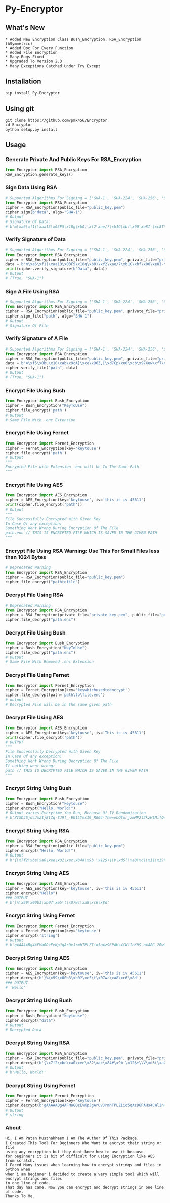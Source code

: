# Py-Encryptor
## What's New
```
* Added New Encryption Class Bush_Encryption, RSA_Encryption (ASymmetric)
* Added Doc For Every Function
* Added File Encryption
* Many Bugs Fixed
* Upgraded To Version 2.3
* Many Exceptions Catched Under Try Except
```
## Installation
```commandline
pip install Py-Encryptor
```
## Using git
```commandline
git clone https://github.com/pmk456/Encryptor
cd Encryptor
python setup.py install
```
## Usage
### Generate Private And Public Keys For RSA_Encryption
```python
from Encryptor import RSA_Encryption
RSA_Encryption.generate_keys()
```
### Sign Data Using RSA
```python
# Supported Algorithms For Signing = ['SHA-1', 'SHA-224', 'SHA-256', 'SHA-384', 'SHA-512', "MD5"]
from Encryptor import RSA_Encryption
cipher = RSA_Encryption(public_file="public_key.pem")
cipher.sign(b"data", algo="SHA-1")
# Output
# Signature Of Data:
# b'm\xa6\xf1(\xaa13\x03F5\x10g\xb0)\xf2\xae/7\xb1G\xbf\x00\xe8I-\xc8T\r\xcc\t\x830\x11\x02\xa2\xff\x93\xf1\xf5\t\xfa\xb4\x97\x03\xd5b\xdf\xa1\xa8B\xbcv\x12\x04\x97\xc0\\\x1c\xd6\xb3\xdc\xb8c\xd5'
```
### Verify Signature of Data
```python
# Supported Algorithms For Signing = ['SHA-1', 'SHA-224', 'SHA-256', 'SHA-384', 'SHA-512', "MD5"]
from Encryptor import RSA_Encryption
cipher = RSA_Encryption(public_file="public_key.pem", private_file="private_key.pem")
data = b'm\xa6\xf1(\xaa13\x03F5\x10g\xb0)\xf2\xae/7\xb1G\xbf\x00\xe8I-\xc8T\r\xcc\t\x830\x11\x02\xa2\xff\x93\xf1\xf5\t\xfa\xb4\x97\x03\xd5b\xdf\xa1\xa8B\xbcv\x12\x04\x97\xc0\\\x1c\xd6\xb3\xdc\xb8c\xd5'
print(cipher.verify_signature(b"Data", data))
# Output
# (True, "SHA-1")
```
### Sign A File Using RSA
```python
# Supported Algorithms For Signing = ['SHA-1', 'SHA-224', 'SHA-256', 'SHA-384', 'SHA-512', "MD5"]
from Encryptor import RSA_Encryption
cipher = RSA_Encryption(public_file="public_key.pem", private_file="private_key.pem")
cipher.sign_file("path", algo="SHA-1")
# Output
# Signature Of File
```
### Verify Signature of A File
```python
# Supported Algorithms For Signing = ['SHA-1', 'SHA-224', 'SHA-256', 'SHA-384', 'SHA-512', "MD5"]
from Encryptor import RSA_Encryption
cipher = RSA_Encryption(public_file="public_key.pem", private_file="private_key.pem")
data = b'4\xf5\x0bu\x10\xab\x9cA}\xce\x96Z,[\xd7Cp\xe0\xcb\x97Xew\xf7\n\xd9\x95\x1dy\x87\x11\x1d\xf88\xba2\xddR\xec\x13\x175sv@\x9f\xd0\xfe\xa2\xd7\n\x1c\x18O\xc4\xe8U\x94bg%\xec\xbfz'
cipher.verify_file("path", data)
# Output
# (True, "SHA-1")
```
### Encrypt File Using Bush
```python
from Encryptor import Bush_Encryption
cipher = Bush_Encryption("KeyToUse")
cipher.file_encrypt('path')
# Output
# Same File With .enc Extension
```
### Encrypt File Using Fernet
```python
from Encryptor import Fernet_Encryption
cipher = Fernet_Encryption(key='keytouse')
cipher.file_encrypt('path')
# Output
"""
Encrypted File with Extension .enc will be In The Same Path
"""
```
### Encrypt File Using AES
```python
from Encryptor import AES_Encryption
cipher = AES_Encryption(key='keytouse', iv='this is iv 45611')
print(cipher.file_encrypt('path'))
# Output
"""
File Successfully Encrypted With Given Key
In Case Of any exception:
Something Went Wrong During Encryption Of The File
path.enc // THIS IS ENCRYPTED FILE WHICH IS SAVED IN THE GIVEN PATH
"""
```
### Encrypt File Using RSA Warning: Use This For Small Files less than 1024 Bytes
```python
# Deprecated Warning
from Encryptor import RSA_Encryption
cipher = RSA_Encryption(public_file="public_key.pem")
cipher.file_encrypt("pathtofile")
```
### Decrypt File Using RSA
```python
# Deprecated Warning
from Encryptor import RSA_Encryption
cipher = RSA_Encryption(private_file="private_key.pem", public_file="public_key.pem")
cipher.file_decrypt("path.enc")
```
### Decrypt File Using Bush
```python
from Encryptor import Bush_Encryption
cipher = Bush_Encryption("KeyToUse")
cipher.file_decrypt("path.enc")
# Output
# Same File With Removed .enc Extension
```
### Decrypt File Using Fernet
```python
from Encryptor import Fernet_Encryption
cipher = Fernet_Encryption(key='keywhichusedtoencrypt')
cipher.file_decrypt(path='path\to\file.enc')
# output
# Decrypted File will be in the same given path
```

### Decrypt File Using AES
```python
from Encryptor import AES_Encryption
cipher = AES_Encryption(key='keytouse', iv='This is iv 45611')
print(cipher.file_decrypt('path'))
# OUTPUT
"""
File Successfully Decrypted With Given Key
In Case Of any exception:
Something Went Wrong During Decryption Of The File
If nothing went wrong:
path // THIS IS DECRYPTED FILE WHICH IS SAVED IN THE GIVEN PATH
"""
```
### Encrypt String Using Bush
```python
from Encryptor import Bush_Encryption
cipher = Bush_Encryption("keytouse")
cipher.encrypt("Hello, World!")
# Output varies Everytime You Run, Because Of IV Randomization
# b'ZISDJSjdcJmZ1jEtZq-TJ9f_-EK1LYms19_R0G4-Thw=ebOTwrjzmMP2l2kzHtMifQ==ew6pPaBG9QjE_TGD6xyMwA=='
```
### Encrypt String Using RSA
```python
from Encryptor import RSA_Encryption
cipher = RSA_Encryption(public_file="public_key.pem")
cipher.encrypt("Hello, World!")
# Output
# b'{\x7f2\xbe\xa0\xee\x82\xac\x84#\x9b \x12$+\\V\xd5(\xa0\xc1\x11\x19\x9fQ\xacO\x1fJ\xd8XX\xbfR\xe8\xe9Cm\xe0\xd3`\xee\xf0\x7f|Cn\xcf\x00#H\xe2R_\xa4\x19\x1a\x06A\xa2kT\x9dQ'
```
### Encrypt String Using AES
```python
from Encryptor import AES_Encryption
cipher = AES_Encryption(key='keytouse', iv='this is iv 45611')
cipher.encrypt("Hello")
### OUTPUT
# b'}%\x99\x00b3\xb0?\xe5\t\x07wc\xa8\xc6\x8d'
```
### Encrypt String Using Fernet
```python
from Encryptor import Fernet_Encryption
cipher = Fernet_Encryption(key='keytouse')
cipher.encrypt('string')
# Output
# b'gAAAAABg4AFMaGOzEvKpJgArUvJrmhTPLZIio5qAz96PAHs4CWlInKHS-nA48G_2RwQKbHQcDy3fei1ctH5luGSThqkZC520AA=='
```

### Decrypt String Using AES
```python
from Encryptor import AES_Encryption
cipher = AES_Encryption(key='keytouse', iv='this is iv 45611')
cipher.decrypt(b'}%\x99\x00b3\xb0?\xe5\t\x07wc\xa8\xc6\x8d')
### OUTPUT
# 'Hello'
```
### Decrypt String Using Bush
```python
from Encryptor import Bush_Encryption
cipher = Bush_Encryption("keytouse")
cipher.decrypt("data")
# Output
# Decrypted Data
```
### Decrypt String Using RSA
```python
from Encryptor import RSA_Encryption
cipher = RSA_Encryption(public_file="public_key.pem", private_file="private_key.pem")
cipher.decrypt(b'{\x7f2\xbe\xa0\xee\x82\xac\x84#\x9b \x12$+\\V\xd5(\xa0\xc1\x11\x19\x9fQ\xacO\x1fJ\xd8XX\xbfR\xe8\xe9Cm\xe0\xd3`\xee\xf0\x7f|Cn\xcf\x00#H\xe2R_\xa4\x19\x1a\x06A\xa2kT\x9dQ')
# Output
# b'Hello, World!'
```
### Decrypt String Using Fernet
```python
from Encryptor import Fernet_Encryption
cipher = Fernet_Encryption(key='keytouse')
cipher.decrypt(b'gAAAAABg4AFMaGOzEvKpJgArUvJrmhTPLZIio5qAz96PAHs4CWlInKHS-nA48G_2RwQKbHQcDy3fei1ctH5luGSThqkZC520AA==')
# Output
# string
```
### About
```
Hi, I Am Patan Musthakheem I Am The Author Of This Package.
I Created This Tool For Beginners Who Want to encrypt their string or file
using any encryption but they dont know how to use it because 
for beginners it is bit of difficult for using Encryption like AES from scratch.
I Faced Many issues when learning how to encrypt strings and files in python when
when i am beginner i decided to create a very simple tool which will encrypt strings and files
in one line of code.
That day has came, Now you can encrypt and decrypt strings in one line of code.
Thanks To Me.
```